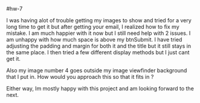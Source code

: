 #hw-7

I was having alot of trouble getting my images to show and tried for a very long time to get it but after getting your email, I realized how to fix my mistake. I am much happier with it now but I still need help with 2 issues. I am unhappy with how much space is above my btnSubmit. I have tried adjusting the padding and margin for both it and the title but it still stays in the same place. I then tried a few different display methods but I just cant get it.

Also my image number 4 goes outside my image viewfinder background that I put in. How would you approach this so that it fits in ?

Either way, Im mostly happy with this project and am looking forward to the next.

